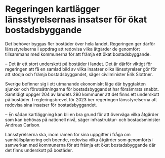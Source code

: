 # Regeringen kartlägger länsstyrelsernas insatser för ökat bostadsbyggande

Det behöver byggas fler bostäder över hela landet. Regeringen ger därför länsstyrelserna i uppdrag att redovisa vilka åtgärder de genomfört tillsammans med kommunerna för att främja ett ökat bostadsbyggande.

– Det är ett stort underskott på bostäder i landet. Det är därför viktigt för regeringen att få en samlad bild av vilka insatser olika länsstyrelser gör för att stödja och främja bostadsbyggandet, säger civilminister Erik Slottner.

Sverige befinner sig i ett utmanande ekonomiskt läge där byggtakten sjunker och förutsättningarna för bostadsbyggandet har försämrats snabbt. Samtidigt uppger 204 av landets 290 kommuner att det finns ett underskott på bostäder. I regleringsbrevet för 2023 ber regeringen länsstyrelserna att redovisa sina insatser för bostadsbyggandet.

– En sådan kartläggning kan bli en bra grund för att överväga vilka åtgärder som kan behövas på nationell nivå, säger infrastruktur- och bostadsminister Andreas Carlson.

Länsstyrelserna ska, inom ramen för sina uppgifter i fråga om samhällsplanering och boende, redovisa vilka åtgärder som genomförts i samverkan med kommunerna för att främja ett ökat bostadsbyggande där det finns underskott på bostäder.
